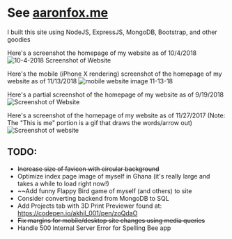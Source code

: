 # See [aaronfox.me](http://www.aaronfox.me)

I built this site using NodeJS, ExpressJS, MongoDB, Bootstrap, and other goodies

Here's a screenshot the homepage of my website as of 10/4/2018
![10-4-2018 Screenshot of Website](https://user-images.githubusercontent.com/19690086/46512986-76a98880-c824-11e8-979e-fbb208f102b0.png)

Here's the mobile (iPhone X rendering) screenshot of the homepage of my website as of 11/13/2018
![mobile website image 11-13-18](https://user-images.githubusercontent.com/19690086/48436023-c3e61780-e74b-11e8-9f75-78e786fe28dc.png)

Here's a partial screenshot of the homepage of my website as of 9/19/2018
![Screenshot of Website](https://user-images.githubusercontent.com/19690086/45729843-6a72c980-bb9c-11e8-9a97-c16b2512b602.png)



Here's a screenshot of the homepage of my website as of 11/27/2017 (Note: The "This is me" portion is a gif that draws the words/arrow out)
![Screenshot of website](https://user-images.githubusercontent.com/19690086/33302274-f15349a0-d3c8-11e7-9d5a-9f45e2cac114.png)

## TODO:
- ~~Increase size of favicon with circular background~~
- Optimize index page image of myself in Ghana (it's really large and takes a while to load right now!)
- ~~Add funny Flappy Bird game of myself (and others) to site
- Consider converting backend from MongoDB to SQL
- Add Projects tab with 3D Print Previewer found at: https://codepen.io/akhil_001/pen/zoQdaO
- ~~Fix margins for mobile/desktop site changes using media queries~~
- Handle 500 Internal Server Error for Spelling Bee app



